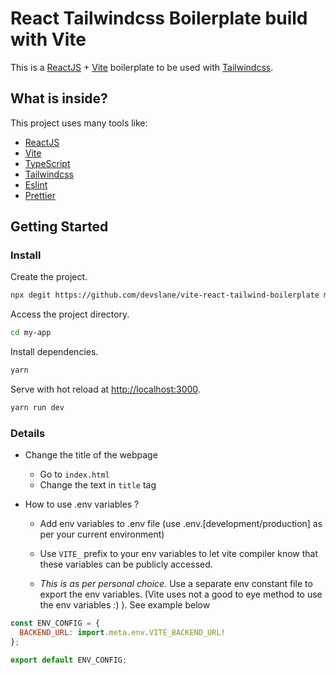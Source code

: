 # React Tailwindcss Boilerplate build with Vite

This is a [ReactJS](https://reactjs.org) + [Vite](https://vitejs.dev) boilerplate to be used with [Tailwindcss](https://tailwindcss.com).

## What is inside?

This project uses many tools like:

- [ReactJS](https://reactjs.org)
- [Vite](https://vitejs.dev)
- [TypeScript](https://www.typescriptlang.org)
- [Tailwindcss](https://tailwindcss.com)
- [Eslint](https://eslint.org)
- [Prettier](https://prettier.io)

## Getting Started

### Install

Create the project.

```bash
npx degit https://github.com/devslane/vite-react-tailwind-boilerplate my-app
```

Access the project directory.

```bash
cd my-app
```

Install dependencies.

```bash
yarn
```

Serve with hot reload at <http://localhost:3000>.

```bash
yarn run dev
```

### Details

- Change the title of the webpage

  - Go to `index.html`
  - Change the text in `title` tag

- How to use .env variables ?

  - Add env variables to .env file (use .env.[development/production] as per your current environment)

  - Use `VITE_` prefix to your env variables to let vite compiler know that these variables can be publicly accessed.

  - _This is as per personal choice._ Use a separate env constant file to export the env variables. (Vite uses not a good to eye method to use the env variables :) ). See example below

```js
const ENV_CONFIG = {
  BACKEND_URL: import.meta.env.VITE_BACKEND_URL!
};

export default ENV_CONFIG;

```
